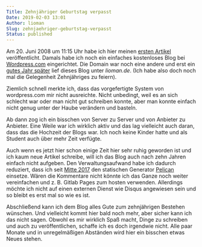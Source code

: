 ```yaml
---
Title: Zehnjähriger Geburtstag verpasst
Date: 2019-02-03 13:01
Author: lioman
Slug: zehnjaehriger-geburtstag-verpasst
Status: published
---
```


Am 20. Juni 2008 um 11:15 Uhr habe ich hier meinen [ersten Artikel]({filename}./2008-06-20-aufbau.rst)
veröffentlicht.
Damals habe ich noch ein einfaches kostenloses Blog bei [Wordpress.com](https://wordpress.com) eingerichtet.
Die Domain war noch eine andere und erst ein [gutes Jahr später]({filename}./2009-07-14-liomans-blog-unter-neuer-adresse.rst)
lief dieses Blog unter _lioman.de_.
(Ich habe also doch noch mal die Gelegenheit Zehnjähriges zu feiern).

Ziemlich schnell merkte ich,
dass das vorgefertigte System von wordpress.com mir nicht ausreichte.
Nicht unbedingt, weil es an sich schlecht war oder man nicht gut schreiben konnte,
aber man konnte einfach nicht genug unter der Haube verändern und basteln.

Ab dann zog ich ein bisschen von Server zu Server und von Anbieter zu Anbieter.
Eine Weile war ich wirklich aktiv und das lag vielleicht auch daran,
dass das die Hochzeit der Blogs war.
Ich noch keine Kinder hatte und als Student auch über mehr Zeit verfügte.

Auch wenn es jetzt hier schon einige Zeit hier sehr ruhig geworden ist
und ich kaum neue Artikel schreibe,
will ich das Blog auch nach zehn Jahren einfach nicht aufgeben.
Den Verwaltungsaufwand habe ich dadurch reduziert, dass ich seit
[Mitte 2017]({filename}./2017-04-11-farewell-wordpress-hello-pelican.rst)
den statischen Generator [Pelican](https://blog.getpelican.com/) einsetze.
Wären die Kommentare nicht könnte ich das Ganze noch weiter vereinfachen und
z. B. Gitlab Pages zum hosten verwenden.
Allerdings möchte ich nicht auf einen externen Dienst wie Disqus angewiesen sein und
so bleibt es erst mal so wie es ist.

Abschließend kann ich dem Blog alles Gute zum zehnjährigen Bestehen wünschen.
Und vielleicht kommt hier bald noch mehr, aber sicher kann ich das nicht sagen.
Obwohl es mir wirklich Spaß macht,
Dinge zu schreiben und auch zu veröffentlichen, schaffe ich es doch irgendwie nicht.
Alle paar Monate und in unregelmäßigen Abständen wird hier ein bisschen etwas Neues stehen.
